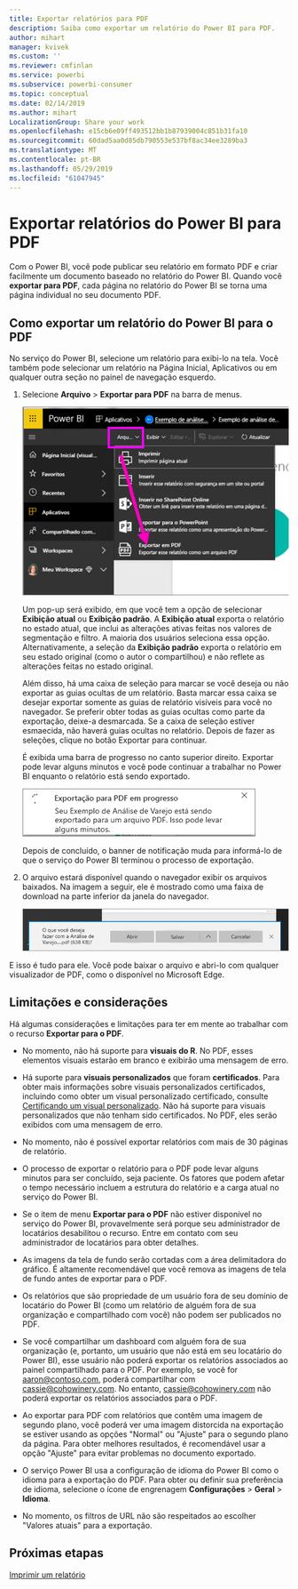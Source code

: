 ```yaml
---
title: Exportar relatórios para PDF
description: Saiba como exportar um relatório do Power BI para PDF.
author: mihart
manager: kvivek
ms.custom: ''
ms.reviewer: cmfinlan
ms.service: powerbi
ms.subservice: powerbi-consumer
ms.topic: conceptual
ms.date: 02/14/2019
ms.author: mihart
LocalizationGroup: Share your work
ms.openlocfilehash: e15cb6e09ff493512bb1b87939004c851b31fa10
ms.sourcegitcommit: 60dad5aa0d85db790553e537bf8ac34ee3289ba3
ms.translationtype: MT
ms.contentlocale: pt-BR
ms.lasthandoff: 05/29/2019
ms.locfileid: "61047945"
---
```

# <a name="export-reports-from-power-bi-to-pdf"></a>Exportar relatórios do Power BI para PDF
Com o Power BI, você pode publicar seu relatório em formato PDF e criar facilmente um documento baseado no relatório do Power BI. Quando você **exportar para PDF**, cada página no relatório do Power BI se torna uma página individual no seu documento PDF.

## <a name="how-to-export-your-power-bi-report-to-pdf"></a>Como exportar um relatório do Power BI para o PDF
No serviço do Power BI, selecione um relatório para exibi-lo na tela. Você também pode selecionar um relatório na Página Inicial, Aplicativos ou em qualquer outra seção no painel de navegação esquerdo.

1. Selecione **Arquivo** > **Exportar para PDF** na barra de menus.

    ![Seleção de Arquivo na barra de menus e seta apontando para Exportar para PDF](media/end-user-pdf/power-bi-export-pdf.png)

    Um pop-up será exibido, em que você tem a opção de selecionar **Exibição atual** ou **Exibição padrão**.  A **Exibição atual** exporta o relatório no estado atual, que inclui as alterações ativas feitas nos valores de segmentação e filtro.  A maioria dos usuários seleciona essa opção.  Alternativamente, a seleção da **Exibição padrão** exporta o relatório em seu estado original (como o autor o compartilhou) e não reflete as alterações feitas no estado original.
    
    Além disso, há uma caixa de seleção para marcar se você deseja ou não exportar as guias ocultas de um relatório.  Basta marcar essa caixa se desejar exportar somente as guias de relatório visíveis para você no navegador.  Se preferir obter todas as guias ocultas como parte da exportação, deixe-a desmarcada.  Se a caixa de seleção estiver esmaecida, não haverá guias ocultas no relatório.  Depois de fazer as seleções, clique no botão Exportar para continuar.
    
    É exibida uma barra de progresso no canto superior direito. Exportar pode levar alguns minutos e você pode continuar a trabalhar no Power BI enquanto o relatório está sendo exportado.

    ![Mensagem de progresso da exportação](media/end-user-pdf/power-bi-export-message.png)

    Depois de concluído, o banner de notificação muda para informá-lo de que o serviço do Power BI terminou o processo de exportação.

2. O arquivo estará disponível quando o navegador exibir os arquivos baixados. Na imagem a seguir, ele é mostrado como uma faixa de download na parte inferior da janela do navegador.

    ![Local do arquivo baixado](media/end-user-pdf/power-bi-save-file.png)

E isso é tudo para ele. Você pode baixar o arquivo e abri-lo com qualquer visualizador de PDF, como o disponível no Microsoft Edge.


## <a name="limitations-and-considerations"></a>Limitações e considerações
Há algumas considerações e limitações para ter em mente ao trabalhar com o recurso **Exportar para o PDF**.

* No momento, não há suporte para **visuais do R**. No PDF, esses elementos visuais estarão em branco e exibirão uma mensagem de erro.  

* Há suporte para **visuais personalizados** que foram **certificados**. Para obter mais informações sobre visuais personalizados certificados, incluindo como obter um visual personalizado certificado, consulte [Certificando um visual personalizado](../power-bi-custom-visuals-certified.md). Não há suporte para visuais personalizados que não tenham sido certificados. No PDF, eles serão exibidos com uma mensagem de erro.   

* No momento, não é possível exportar relatórios com mais de 30 páginas de relatório.

* O processo de exportar o relatório para o PDF pode levar alguns minutos para ser concluído, seja paciente. Os fatores que podem afetar o tempo necessário incluem a estrutura do relatório e a carga atual no serviço do Power BI.

* Se o item de menu **Exportar para o PDF** não estiver disponível no serviço do Power BI, provavelmente será porque seu administrador de locatários desabilitou o recurso. Entre em contato com seu administrador de locatários para obter detalhes.

* As imagens da tela de fundo serão cortadas com a área delimitadora do gráfico. É altamente recomendável que você remova as imagens de tela de fundo antes de exportar para o PDF.

* Os relatórios que são propriedade de um usuário fora de seu domínio de locatário do Power BI (como um relatório de alguém fora de sua organização e compartilhado com você) não podem ser publicados no PDF.

* Se você compartilhar um dashboard com alguém fora de sua organização (e, portanto, um usuário que não está em seu locatário do Power BI), esse usuário não poderá exportar os relatórios associados ao painel compartilhado para o PDF. Por exemplo, se você for aaron@contoso.com, poderá compartilhar com cassie@cohowinery.com. No entanto, cassie@cohowinery.com não poderá exportar os relatórios associados para o PDF.

* Ao exportar para PDF com relatórios que contêm uma imagem de segundo plano, você poderá ver uma imagem distorcida na exportação se estiver usando as opções "Normal" ou "Ajuste" para o segundo plano da página.  Para obter melhores resultados, é recomendável usar a opção "Ajuste" para evitar problemas no documento exportado.

* O serviço Power BI usa a configuração de idioma do Power BI como o idioma para a exportação do PDF. Para obter ou definir sua preferência de idioma, selecione o ícone de engrenagem **Configurações** > **Geral** > **Idioma**.

* No momento, os filtros de URL não são respeitados ao escolher "Valores atuais" para a exportação.

## <a name="next-steps"></a>Próximas etapas
[Imprimir um relatório](end-user-print.md)
